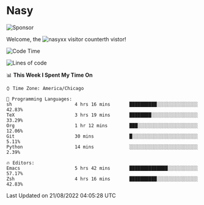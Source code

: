 # Nasy

<!--
<p align="center">
<img height="200" src="https://github-readme-stats.vercel.app/api?username=nasyxx&count_private=true&show_icons=true&theme=dracula&include_all_commits=true"/>
<img height="200" src="https://github-readme-stats.vercel.app/api/top-langs/?username=nasyxx&theme=dracula&hide=html,jupyter+notebook&count_private=true&show_icons=true"/>
</p>

  
----------------
-->

![Sponsor](https://img.shields.io/static/v1.svg?label=Sponsor&message=%E2%9D%A4&logo=GitHub&style=flat&color=pink)
 
Welcome, the ![nasyxx visitor counter](https://count.getloli.com/get/@nasyxx?theme=rule34)th vistor!
 
<!--START_SECTION:waka-->
![Code Time](http://img.shields.io/badge/Code%20Time-2%2C565%20hrs%2011%20mins-blue)

![Lines of code](https://img.shields.io/badge/From%20Hello%20World%20I%27ve%20Written-5%20Million%20lines%20of%20code-blue)

📊 **This Week I Spent My Time On** 

```text
⌚︎ Time Zone: America/Chicago

💬 Programming Languages: 
sh                       4 hrs 16 mins       ██████████░░░░░░░░░░░░░░░   42.83% 
TeX                      3 hrs 19 mins       ████████░░░░░░░░░░░░░░░░░   33.29% 
Org                      1 hr 12 mins        ███░░░░░░░░░░░░░░░░░░░░░░   12.06% 
Git                      30 mins             █░░░░░░░░░░░░░░░░░░░░░░░░   5.11% 
Python                   14 mins             ░░░░░░░░░░░░░░░░░░░░░░░░░   2.39%

🔥 Editors: 
Emacs                    5 hrs 42 mins       ██████████████░░░░░░░░░░░   57.17% 
Zsh                      4 hrs 16 mins       ██████████░░░░░░░░░░░░░░░   42.83%

```


 Last Updated on 21/08/2022 04:05:28 UTC
<!--END_SECTION:waka-->

<!-- ![visitors](https://visitor-badge.laobi.icu/badge?page_id=nasyxx.nasyxx) -->
